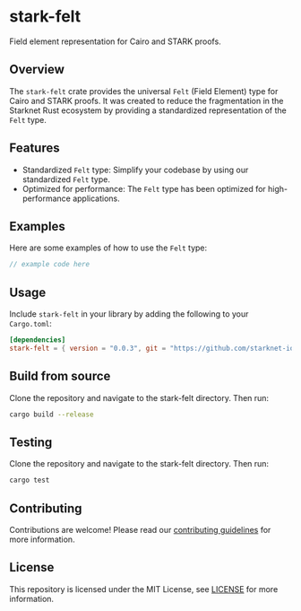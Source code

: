 # stark-felt

Field element representation for Cairo and STARK proofs.

## Overview

The `stark-felt` crate provides the universal `Felt` (Field Element) type for Cairo and STARK proofs. It was created to reduce the fragmentation in the Starknet Rust ecosystem by providing a standardized representation of the `Felt` type.

## Features

- Standardized `Felt` type: Simplify your codebase by using our standardized `Felt` type.
- Optimized for performance: The `Felt` type has been optimized for high-performance applications.

## Examples

Here are some examples of how to use the `Felt` type:

```rust
// example code here
```

## Usage

Include `stark-felt` in your library by adding the following to your `Cargo.toml`:

```toml
[dependencies]
stark-felt = { version = "0.0.3", git = "https://github.com/starknet-io/types-rs" }
```

## Build from source

Clone the repository and navigate to the stark-felt directory. Then run:

```bash
cargo build --release
```

## Testing

Clone the repository and navigate to the stark-felt directory. Then run:

```bash
cargo test
```

## Contributing

Contributions are welcome! Please read our [contributing guidelines](CONTRIBUTING.md) for more information.

## License

This repository is licensed under the MIT License, see [LICENSE](LICENSE) for more information.
